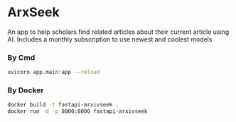 # ArxSeek
An app to help scholars find related articles about their current article using AI. Includes a monthly subscription to use newest and coolest models

### By Cmd
```bash
uvicorn app.main:app --reload
```

### By Docker
```bash
docker build -t fastapi-arxivseek .
docker run -d -p 8000:8000 fastapi-arxivseek
```